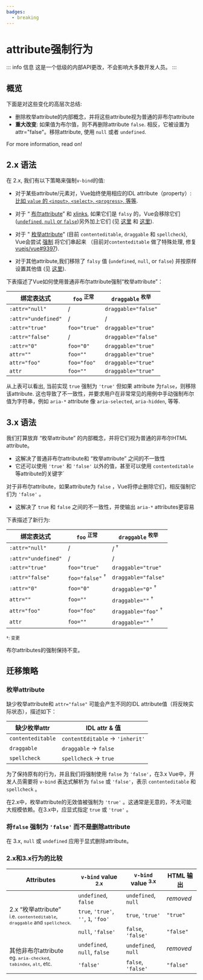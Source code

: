 ```yaml
---
badges:
  - breaking
---
```


# attribute强制行为 <MigrationBadges :badges="$frontmatter.badges" />

::: info 信息
这是一个低级的内部API更改，不会影响大多数开发人员。
:::

## 概览

下面是对这些变化的高层次总结:

- 删除枚举attribute的内部概念，并将这些attribute视为普通的非布尔attribute
- **重大改变**: 如果值为布尔值，则不再删除attribute `false`. 相反，它被设置为attr="false"。移除attribute, 使用 `null` 或者 `undefined`.

For more information, read on!

## 2.x 语法

在 2.x, 我们有以下策略来强制`v-bind`的值:

- 对于某些attribute/元素对，Vue始终使用相应的IDL attribute（property）: [比如 `value` 的 `<input>`, `<select>`, `<progress>`, 等等](https://github.com/vuejs/vue/blob/bad3c326a3f8b8e0d3bcf07917dc0adf97c32351/src/platforms/web/util/attrs.js#L11-L18).

- 对于 “ [布尔attribute](https://github.com/vuejs/vue/blob/bad3c326a3f8b8e0d3bcf07917dc0adf97c32351/src/platforms/web/util/attrs.js#L33-L40)” 和 [xlinks](https://github.com/vuejs/vue/blob/bad3c326a3f8b8e0d3bcf07917dc0adf97c32351/src/platforms/web/util/attrs.js#L44-L46), 如果它们是 `falsy` 的，Vue会移除它们 ([`undefined`, `null` or `false`](https://github.com/vuejs/vue/blob/bad3c326a3f8b8e0d3bcf07917dc0adf97c32351/src/platforms/web/util/attrs.js#L52-L54))另外加上它们 (见 [这里](https://github.com/vuejs/vue/blob/bad3c326a3f8b8e0d3bcf07917dc0adf97c32351/src/platforms/web/runtime/modules/attrs.js#L66-L77) 和 [这里](https://github.com/vuejs/vue/blob/bad3c326a3f8b8e0d3bcf07917dc0adf97c32351/src/platforms/web/runtime/modules/attrs.js#L81-L85)).

- 对于 " [枚举attribute](https://github.com/vuejs/vue/blob/bad3c326a3f8b8e0d3bcf07917dc0adf97c32351/src/platforms/web/util/attrs.js#L20)" (目前 `contenteditable`, `draggable` 和 `spellcheck`), Vue会尝试 [强制](https://github.com/vuejs/vue/blob/bad3c326a3f8b8e0d3bcf07917dc0adf97c32351/src/platforms/web/util/attrs.js#L24-L31) 将它们串起来 （目前对`contenteditable` 做了特殊处理, 修复 [vuejs/vue#9397](https://github.com/vuejs/vue/issues/9397)).

-  对于其他attribute,我们移除了 `falsy` 值 (`undefined`, `null`, or `false`) 并按原样设置其他值 (见 [这里](https://github.com/vuejs/vue/blob/bad3c326a3f8b8e0d3bcf07917dc0adf97c32351/src/platforms/web/runtime/modules/attrs.js#L92-L113)).

下表描述了Vue如何使用普通非布尔attribute强制“枚举attribute”：

| 绑定表达式           | `foo` <sup>正常</sup>   | `draggable` <sup>枚举</sup>       |
| ------------------- | ----------------------- | --------------------------------- |
| `:attr="null"`      | /                       | `draggable="false"`               |
| `:attr="undefined"` | /                       | /                                 |
| `:attr="true"`      | `foo="true"`            | `draggable="true"`                |
| `:attr="false"`     | /                       | `draggable="false"`               |
| `:attr="0"`         | `foo="0"`               | `draggable="true"`                |
| `attr=""`           | `foo=""`                | `draggable="true"`                |
| `attr="foo"`        | `foo="foo"`             | `draggable="true"`                |
| `attr`              | `foo=""`                | `draggable="true"`                |

从上表可以看出, 当前实现 `true` 强制为 `'true'` 但如果 attribute 为`false`，则移除该attribute. 这也导致了不一致性，并要求用户在非常常见的用例中手动强制布尔值为字符串，例如
 `aria-*` attribute 像 `aria-selected`, `aria-hidden`, 等等.

## 3.x 语法

我们打算放弃 “枚举attribute” 的内部概念，并将它们视为普通的非布尔HTML attribute。

- 这解决了普通非布尔attribute和 “枚举attribute” 之间的不一致性
- 它还可以使用 `'true'` 和 `'false'` 以外的值，甚至可以使用 `contenteditable`等attribute的关键字`

对于非布尔attribute，如果attribute为 `false` ，Vue将停止删除它们，相反强制它们为 `'false'` 。

- 这解决了 `true` 和 `false` 之间的不一致性，并使输出 `aria-*` attributes更容易

下表描述了新行为:

| 绑定表达式       | `foo` <sup>正常</sup>    | `draggable` <sup>枚举</sup> |
| ------------------- | -------------------------- | --------------------------------- |
| `:attr="null"`      | /                          | / <sup>†</sup>                    |
| `:attr="undefined"` | /                          | /                                 |
| `:attr="true"`      | `foo="true"`               | `draggable="true"`                |
| `:attr="false"`     | `foo="false"` <sup>†</sup> | `draggable="false"`               |
| `:attr="0"`         | `foo="0"`                  | `draggable="0"` <sup>†</sup>      |
| `attr=""`           | `foo=""`                   | `draggable=""` <sup>†</sup>       |
| `attr="foo"`        | `foo="foo"`                | `draggable="foo"` <sup>†</sup>    |
| `attr`              | `foo=""`                   | `draggable=""` <sup>†</sup>       |

<small>†: 变更</small>

布尔attributes的强制保持不变。

## 迁移策略

### 枚举attribute

缺少枚举attribute和 `attr="false"` 可能会产生不同的IDL attribute值（将反映实际状态），描述如下：

| 缺少枚举attr | IDL attr & 值                     |
| ---------------------- | ------------------------------------ |
| `contenteditable`      | `contentEditable` &rarr; `'inherit'` |
| `draggable`            | `draggable` &rarr; `false`           |
| `spellcheck`           | `spellcheck` &rarr; `true`           |


为了保持原有的行为，并且我们将强制使用 `false` 为 `'false'`，在3.x Vue中，开发人员需要将 `v-bind` 表达式解析为 `false` 或 `'false'`，表示 `contenteditable` 和 `spellcheck` 。

在2.x中，枚举attribute的无效值被强制为 `'true'` 。这通常是无意的，不太可能大规模依赖。在3.x中，应显式指定 `true` 或 `'true'` 。

### 将`false` 强制为 `'false'` 而不是删除attribute

在 3.x, `null` 或 `undefined` 应用于显式删除attribute。

### 2.x和3.x行为的比较

<table>
  <thead>
    <tr>
      <th>Attributes</th>
      <th><code>v-bind</code> value <sup>2.x</sup></th>
      <th><code>v-bind</code> value <sup>3.x</sup></th>
      <th>HTML 输出</th>
    </tr>
  </thead>
  <tbody>
    <tr>
      <td rowspan="3">2.x “枚举attribute”<br><small>i.e. <code>contenteditable</code>, <code>draggable</code> and <code>spellcheck</code>.</small></td>
      <td><code>undefined</code>, <code>false</code></td>
      <td><code>undefined</code>, <code>null</code></td>
      <td><i>removed</i></td>
    </tr>
    <tr>
      <td>
        <code>true</code>, <code>'true'</code>, <code>''</code>, <code>1</code>,
        <code>'foo'</code>
      </td>
      <td><code>true</code>, <code>'true'</code></td>
      <td><code>"true"</code></td>
    </tr>
    <tr>
      <td><code>null</code>, <code>'false'</code></td>
      <td><code>false</code>, <code>'false'</code></td>
      <td><code>"false"</code></td>
    </tr>
    <tr>
      <td rowspan="2">其他非布尔attribute<br><small>eg. <code>aria-checked</code>, <code>tabindex</code>, <code>alt</code>, etc.</small></td>
      <td><code>undefined</code>, <code>null</code>, <code>false</code></td>
      <td><code>undefined</code>, <code>null</code></td>
      <td><i>removed</i></td>
    </tr>
    <tr>
      <td><code>'false'</code></td>
      <td><code>false</code>, <code>'false'</code></td>
      <td><code>"false"</code></td>
    </tr>
  </tbody>
</table>
